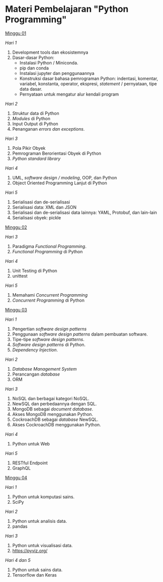 # Materi Pembelajaran "Python Programming"

[Minggu 01](isi/01.md)

*Hari 1*

1. Development tools dan ekosistemnya
2. Dasar-dasar Python: 
    * Instalasi Python / Miniconda.
    * pip dan conda
    * Instalasi jupyter dan penggunaannya
    * Konstruksi dasar bahasa pemrograman Python: indentasi, komentar, variabel, konstanta, operator, ekspresi, *statement* / pernyataan, tipe data dasar. 
    * Pernyataan untuk mengatur alur kendali program

*Hari 2*

1. Struktur data di Python
2. *Modules* di Python
3. Input Output di Python
4. Penanganan *errors dan exceptions*.

*Hari 3*

1. Pola Pikir Obyek
2. Pemrograman Berorientasi Obyek di Python
3. *Python standard library*

*Hari 4*

1. UML, *software design / modeling*, OOP, dan Python
2. Object Oriented Programming Lanjut di Python

*Hari 5*

1. Serialisasi dan de-serialisasi
2. Serialisasi data: XML dan JSON
3. Serialisasi dan de-serialisasi data lainnya: YAML, Protobuf, dan lain-lain
4. Serialisasi obyek: pickle

[Minggu 02](isi/02.md)

*Hari 3*

1. Paradigma *Functional Programming*.
2. *Functional Programming* di Python

*Hari 4*

1. Unit Testing di Python
2. unittest

*Hari 5*

1. Memahami *Concurrent Programming*
2. *Concurrent Programming* di Python

[Minggu 03](isi/03.md)

*Hari 1*

1. Pengertian *software design patterns*
2. Penggunaan *software design patterns* dalam pembuatan software.
3. Tipe-tipe *software design patterns*.
4. *Software design patterns* di Python.
5. *Dependency Injection*.

*Hari 2*

1. *Database Management System*
2. Perancangan *database*
4. ORM

*Hari 3*

1. NoSQL dan berbagai kategori NoSQL.
2. NewSQL dan perbedaannya dengan SQL.
3. MongoDB sebagai *document database*.
4. Akses MongoDB menggunakan Python.
5. CockroachDB sebagai *database* NewSQL.
6. Akses CockroachDB menggunakan Python.

*Hari 4*

1. Python untuk Web

*Hari 5*

1. RESTful Endpoint
2. GraphQL

[Minggu 04](isi/04.md)

*Hari 1* 

1. Python untuk komputasi sains.
2. SciPy

*Hari 2*

1. Python untuk analisis data.
2. pandas

*Hari 3*

1. Python untuk visualisasi data.
2. https://pyviz.org/

*Hari 4 dan 5*

1. Python untuk sains data.
2. Tensorflow dan Keras

